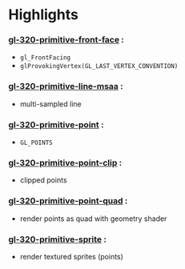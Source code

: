 # Highlights

### [gl-320-primitive-front-face](https://github.com/elect86/jogl-samples/blob/master/jogl-samples/src/tests/gl_320/primitive/Gl_320_primitive_front_face.java) :

* `gl_FrontFacing`
* `glProvokingVertex(GL_LAST_VERTEX_CONVENTION)`

### [gl-320-primitive-line-msaa](https://github.com/elect86/jogl-samples/blob/master/jogl-samples/src/tests/gl_320/primitive/Gl_320_primitive_line_msaa.java) :

* multi-sampled line

### [gl-320-primitive-point](https://github.com/elect86/jogl-samples/blob/master/jogl-samples/src/tests/gl_320/primitive/Gl_320_primitive_point.java) :

* `GL_POINTS`

### [gl-320-primitive-point-clip](https://github.com/elect86/jogl-samples/blob/master/jogl-samples/src/tests/gl_320/primitive/Gl_320_primitive_point_clip.java) :

* clipped points

### [gl-320-primitive-point-quad](https://github.com/elect86/jogl-samples/blob/master/jogl-samples/src/tests/gl_320/primitive/Gl_320_primitive_point_quad.java) :

* render points as quad with geometry shader

### [gl-320-primitive-sprite](https://github.com/elect86/jogl-samples/blob/master/jogl-samples/src/tests/gl_320/primitive/Gl_320_primitive_sprite.java) :

* render textured sprites (points)
